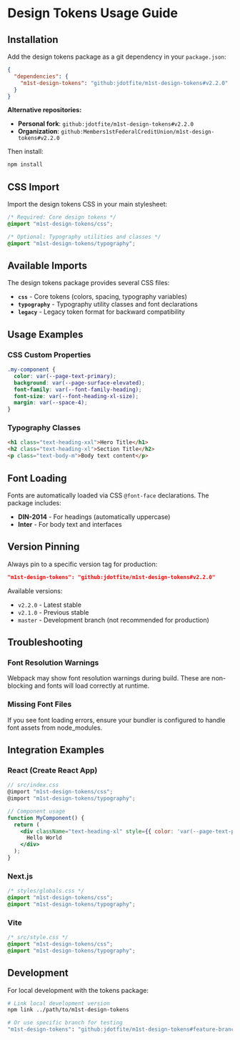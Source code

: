 # Design Tokens Usage Guide

## Installation

Add the design tokens package as a git dependency in your `package.json`:

```json
{
  "dependencies": {
    "m1st-design-tokens": "github:jdotfite/m1st-design-tokens#v2.2.0"
  }
}
```

**Alternative repositories:**
- **Personal fork**: `github:jdotfite/m1st-design-tokens#v2.2.0` 
- **Organization**: `github:Members1stFederalCreditUnion/m1st-design-tokens#v2.2.0`

Then install:
```bash
npm install
```

## CSS Import

Import the design tokens CSS in your main stylesheet:

```css
/* Required: Core design tokens */
@import "m1st-design-tokens/css";

/* Optional: Typography utilities and classes */
@import "m1st-design-tokens/typography";
```

## Available Imports

The design tokens package provides several CSS files:

- **`css`** - Core tokens (colors, spacing, typography variables)
- **`typography`** - Typography utility classes and font declarations
- **`legacy`** - Legacy token format for backward compatibility

## Usage Examples

### CSS Custom Properties
```css
.my-component {
  color: var(--page-text-primary);
  background: var(--page-surface-elevated);
  font-family: var(--font-family-heading);
  font-size: var(--font-heading-xl-size);
  margin: var(--space-4);
}
```

### Typography Classes
```html
<h1 class="text-heading-xxl">Hero Title</h1>
<h2 class="text-heading-xl">Section Title</h2>
<p class="text-body-m">Body text content</p>
```

## Font Loading

Fonts are automatically loaded via CSS `@font-face` declarations. The package includes:

- **DIN-2014** - For headings (automatically uppercase)
- **Inter** - For body text and interfaces

## Version Pinning

Always pin to a specific version tag for production:

```json
"m1st-design-tokens": "github:jdotfite/m1st-design-tokens#v2.2.0"
```

Available versions:
- `v2.2.0` - Latest stable
- `v2.1.0` - Previous stable
- `master` - Development branch (not recommended for production)

## Troubleshooting

### Font Resolution Warnings
Webpack may show font resolution warnings during build. These are non-blocking and fonts will load correctly at runtime.

### Missing Font Files
If you see font loading errors, ensure your bundler is configured to handle font assets from node_modules.

## Integration Examples

### React (Create React App)
```jsx
// src/index.css
@import "m1st-design-tokens/css";
@import "m1st-design-tokens/typography";

// Component usage
function MyComponent() {
  return (
    <div className="text-heading-xl" style={{ color: 'var(--page-text-primary)' }}>
      Hello World
    </div>
  );
}
```

### Next.js
```css
/* styles/globals.css */
@import "m1st-design-tokens/css";
@import "m1st-design-tokens/typography";
```

### Vite
```css
/* src/style.css */
@import "m1st-design-tokens/css";
@import "m1st-design-tokens/typography";
```

## Development

For local development with the tokens package:

```bash
# Link local development version
npm link ../path/to/m1st-design-tokens

# Or use specific branch for testing
"m1st-design-tokens": "github:jdotfite/m1st-design-tokens#feature-branch"
```
